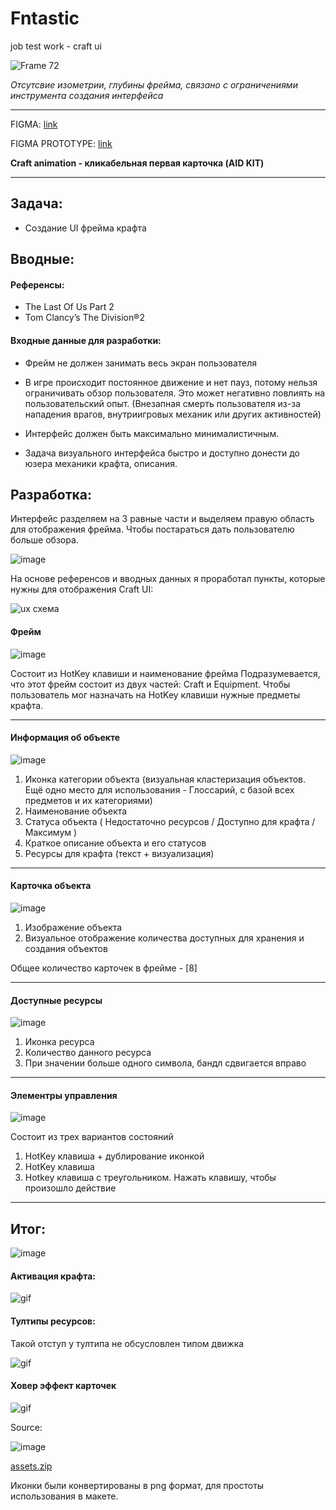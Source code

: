 # Fntastic
job test work - craft ui

![Frame 72](https://user-images.githubusercontent.com/107551907/173834546-a1e6742c-3815-4d1e-aaa1-c9ce93dda53e.png)

_Отсутсвие изометрии, глубины фрейма, связано с ограничениями инструмента создания интерфейса_

<hr>

FIGMA:
[link](https://www.figma.com/file/kLwd1d6BBuPT3XuAlNsfCH/The-Day-Before---Craft-UI?node-id=70%3A3029)

FIGMA PROTOTYPE:
[link](https://www.figma.com/proto/kLwd1d6BBuPT3XuAlNsfCH/The-Day-Before---Craft-UI?page-id=20%3A1685&node-id=44%3A504&viewport=790%2C525%2C0.57&scaling=min-zoom&starting-point-node-id=44%3A504)

**Craft animation - кликабельная первая карточка (AID KIT)**

<hr>

## Задача:
- Создание UI фрейма крафта


## Вводные:


#### Референсы:
- The Last Of Us Part 2
- Tom Clancy’s The Division®2

#### Входные данные для разработки:
- Фрейм не должен занимать весь экран пользователя
- В игре происходит постоянное движение и нет пауз, потому нельзя ограничивать обзор пользователя. Это может негативно повлиять на пользовательский опыт. (Внезапная смерть пользователя из-за нападения врагов, внутриигровых механик или других активностей)

- Интерфейс должен быть максимально минималистичным.
- Задача визуального интерфейса быстро и доступно донести до юзера механики крафта, описания.

## Разработка:

Интерфейс разделяем на 3 равные части и выделяем правую область для отображения фрейма. Чтобы постараться дать пользователю больше обзора.

![image](https://user-images.githubusercontent.com/32073752/173785137-dacf93fa-1cf6-45be-b9e5-a6ca67fce89d.png)


На основе референсов и вводных данных я проработал пункты, которые нужны для отображения Craft UI:

![ux схема](https://user-images.githubusercontent.com/32073752/173786670-8c35afeb-2641-4fb9-8458-48484653440f.png)


#### Фрейм

![image](https://user-images.githubusercontent.com/107551907/173824584-c08a42d2-cfea-459e-ae24-5df7692e257a.png)

Состоит из HotKey клавиши и наименование фрейма
Подразумевается, что этот фрейм состоит из двух частей: Craft и Equipment. Чтобы пользователь мог назначать на HotKey клавиши нужные предметы крафта.

<hr>

#### Информация об объекте
![image](https://user-images.githubusercontent.com/107551907/173819818-9b8afef3-d020-46c6-b0be-549ac8ef5694.png)

1. Иконка категории объекта (визуальная кластеризация объектов. Ещё одно место для использования - Глоссарий, с базой всех предметов и их категориями)
2. Наименование объекта
3. Статуса объекта ( Недостаточно ресурсов / Доступно для крафта / Максимум )
4. Краткое описание объекта и его статусов
5. Ресурсы для крафта (текст + визуализация)

<hr>

####  Карточка объекта

![image](https://user-images.githubusercontent.com/107551907/173821682-f2ef3481-272f-4cd0-ba83-e751b1b83ebb.png)

1. Изображение объекта
2. Визуальное отображение количества доступных для хранения и создания объектов

Общее количество карточек в фрейме - [8]

<hr>

#### Доступные ресурсы

![image](https://user-images.githubusercontent.com/107551907/173833408-edc909ff-7280-4f10-857c-c0e104d17604.png)

1. Иконка ресурса
2. Количество данного ресурса
3. При значении больше одного символа, бандл сдвигается вправо

<hr>

#### Элементры управления

![image](https://user-images.githubusercontent.com/107551907/173823998-a416d4b3-fb82-4a2a-81cb-aef4855e8b79.png)


Состоит из трех вариантов состояний

1. HotKey клавиша + дублирование иконкой
2. HotKey клавиша
3. Hotkey клавиша с треугольником. Нажать клавишу, чтобы произошло действие

<hr>

## Итог:

![image](https://user-images.githubusercontent.com/32073752/173809776-82b98f39-11ab-4b20-99c0-eebf2c7f0f05.png)

#### Активация крафта:

![gif](https://im5.ezgif.com/tmp/ezgif-5-b7d6eae7b1.gif)

#### Тултипы ресурсов:

Такой отступ у тултипа не обсусловлен типом движка

![gif](https://im5.ezgif.com/tmp/ezgif-5-87b3551526.gif)

#### Ховер эффект карточек

![gif](https://im5.ezgif.com/tmp/ezgif-5-f01399df59.gif)


Source:

![image](https://user-images.githubusercontent.com/107551907/173827236-ed086403-809f-4d06-96d3-2f0a81d6f746.png)

[assets.zip](https://github.com/iseenix/fntastic/files/8909425/assets.zip)

Иконки были конвертированы в png формат, для простоты использования в макете.


